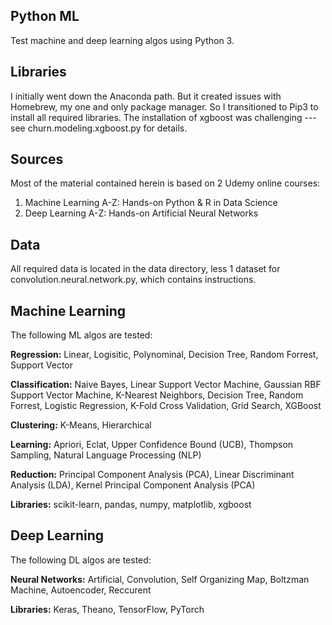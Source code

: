Python ML
---------
Test machine and deep learning algos using Python 3.

Libraries
---------
I initially went down the Anaconda path. But it created issues with Homebrew, my one and only
package manager. So I transitioned to Pip3 to install all required libraries. The installation
of xgboost was challenging --- see churn.modeling.xgboost.py for details.

Sources
-------
Most of the material contained herein is based on 2 Udemy online courses:
  1. Machine Learning A-Z: Hands-on Python & R in Data Science
  2. Deep Learning A-Z: Hands-on Artificial Neural Networks

Data
----
All required data is located in the data directory, less 1 dataset for convolution.neural.network.py,
which contains instructions.

Machine Learning
----------------
The following ML algos are tested:

**Regression:** Linear, Logisitic, Polynominal, Decision Tree, Random Forrest, Support Vector

**Classification:** Naive Bayes, Linear Support Vector Machine, Gaussian RBF Support Vector Machine,
K-Nearest Neighbors, Decision Tree, Random Forrest, Logistic Regression, K-Fold Cross Validation,
Grid Search, XGBoost

**Clustering:** K-Means, Hierarchical

**Learning:** Apriori, Eclat, Upper Confidence Bound (UCB), Thompson Sampling, Natural Language Processing (NLP)

**Reduction:** Principal Component Analysis (PCA), Linear Discriminant Analysis (LDA), Kernel Principal Component Analysis (PCA)

**Libraries:** scikit-learn, pandas, numpy, matplotlib, xgboost

Deep Learning
-------------
The following DL algos are tested:

**Neural Networks:** Artificial, Convolution, Self Organizing Map, Boltzman Machine, Autoencoder, Reccurent

**Libraries:** Keras, Theano, TensorFlow, PyTorch